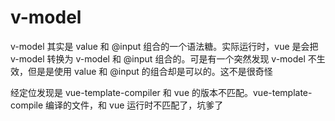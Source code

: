 # v-model

v-model 其实是 value 和 @input 组合的一个语法糖。实际运行时，vue 是会把 v-model 转换为 v-model 和 @input 组合的。可是有一个突然发现 v-model 不生效，但是是使用 value 和 @input 的组合却是可以的。这不是很奇怪



经定位发现是 vue-template-compiler 和 vue 的版本不匹配。vue-template-compile 编译的文件，和 vue 运行时不匹配了，坑爹了